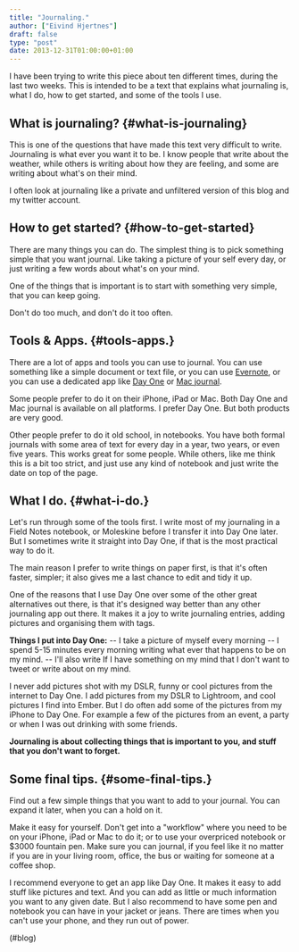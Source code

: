 ```yaml
---
title: "Journaling."
author: ["Eivind Hjertnes"]
draft: false
type: "post"
date: 2013-12-31T01:00:00+01:00
---
```


I have been trying to write this piece about ten different times, during
the last two weeks. This is intended to be a text that explains what
journaling is, what I do, how to get started, and some of the tools I
use.


## What is journaling? {#what-is-journaling}

This is one of the questions that have made this text very difficult to
write. Journaling is what ever you want it to be. I know people that
write about the weather, while others is writing about how they are
feeling, and some are writing about what's on their mind.

I often look at journaling like a private and unfiltered version of this
blog and my twitter account.


## How to get started? {#how-to-get-started}

There are many things you can do. The simplest thing is to pick
something simple that you want journal. Like taking a picture of your
self every day, or just writing a few words about what's on your mind.

One of the things that is important is to start with something very
simple, that you can keep going.

Don't do too much, and don't do it too often.


## Tools & Apps. {#tools-apps.}

There are a lot of apps and tools you can use to journal. You can use
something like a simple document or text file, or you can use
[Evernote](http://evernote.com), or you can use a dedicated app like
[Day One](http://dayoneapp.com) or
[Mac journal](https://www.marinersoftware.com/products/macjournal/).

Some people prefer to do it on their iPhone, iPad or Mac. Both Day One
and Mac journal is available on all platforms. I prefer Day One. But
both products are very good.

Other people prefer to do it old school, in notebooks. You have both
formal journals with some area of text for every day in a year, two
years, or even five years. This works great for some people. While
others, like me think this is a bit too strict, and just use any kind of
notebook and just write the date on top of the page.


## What I do. {#what-i-do.}

Let's run through some of the tools first. I write most of my journaling
in a Field Notes notebook, or Moleskine before I transfer it into Day
One later. But I sometimes write it straight into Day One, if that is
the most practical way to do it.

The main reason I prefer to write things on paper first, is that it's
often faster, simpler; it also gives me a last chance to edit and tidy
it up.

One of the reasons that I use Day One over some of the other great
alternatives out there, is that it's designed way better than any other
journaling app out there. It makes it a joy to write journaling entries,
adding pictures and organising them with tags.

**Things I put into Day One:** -- I take a picture of myself every morning
-- I spend 5-15 minutes every morning writing what ever that happens to
be on my mind. -- I'll also write If I have something on my mind that I
don't want to tweet or write about on my mind.

I never add pictures shot with my DSLR, funny or cool pictures from the
internet to Day One. I add pictures from my DSLR to Lightroom, and cool
pictures I find into Ember. But I do often add some of the pictures from
my iPhone to Day One. For example a few of the pictures from an event, a
party or when I was out drinking with some friends.

**Journaling is about collecting things that is important to you, and
stuff that you don't want to forget.**


## Some final tips. {#some-final-tips.}

Find out a few simple things that you want to add to your journal. You
can expand it later, when you can a hold on it.

Make it easy for yourself. Don't get into a "workflow" where you need to
be on your iPhone, iPad or Mac to do it; or to use your overpriced
notebook or $3000 fountain pen. Make sure you can journal, if you feel
like it no matter if you are in your living room, office, the bus or
waiting for someone at a coffee shop.

I recommend everyone to get an app like Day One. It makes it easy to add
stuff like pictures and text. And you can add as little or much
information you want to any given date. But I also recommend to have
some pen and notebook you can have in your jacket or jeans. There are
times when you can't use your phone, and they run out of power.

(#blog)
